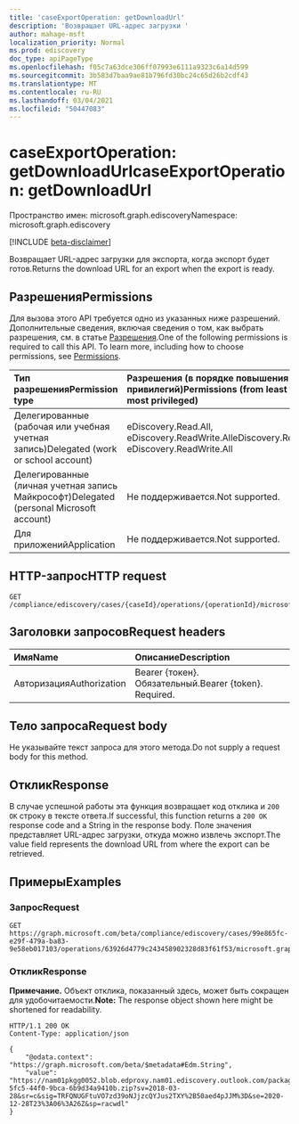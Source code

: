```yaml
---
title: 'caseExportOperation: getDownloadUrl'
description: 'Возвращает URL-адрес загрузки '
author: mahage-msft
localization_priority: Normal
ms.prod: ediscovery
doc_type: apiPageType
ms.openlocfilehash: f05c7a63dce306ff07993e6111a9323c6a14d599
ms.sourcegitcommit: 3b583d7baa9ae81b796fd30bc24c65d26b2cdf43
ms.translationtype: MT
ms.contentlocale: ru-RU
ms.lasthandoff: 03/04/2021
ms.locfileid: "50447083"
---
```

# <a name="caseexportoperation-getdownloadurl"></a><span data-ttu-id="fac2b-103">caseExportOperation: getDownloadUrl</span><span class="sxs-lookup"><span data-stu-id="fac2b-103">caseExportOperation: getDownloadUrl</span></span>

<span data-ttu-id="fac2b-104">Пространство имен: microsoft.graph.ediscovery</span><span class="sxs-lookup"><span data-stu-id="fac2b-104">Namespace: microsoft.graph.ediscovery</span></span>

[!INCLUDE [beta-disclaimer](../../includes/beta-disclaimer.md)]

<span data-ttu-id="fac2b-105">Возвращает URL-адрес загрузки для экспорта, когда экспорт будет готов.</span><span class="sxs-lookup"><span data-stu-id="fac2b-105">Returns the download URL for an export when the export is ready.</span></span>

## <a name="permissions"></a><span data-ttu-id="fac2b-106">Разрешения</span><span class="sxs-lookup"><span data-stu-id="fac2b-106">Permissions</span></span>

<span data-ttu-id="fac2b-p101">Для вызова этого API требуется одно из указанных ниже разрешений. Дополнительные сведения, включая сведения о том, как выбрать разрешения, см. в статье [Разрешения](/graph/permissions-reference).</span><span class="sxs-lookup"><span data-stu-id="fac2b-p101">One of the following permissions is required to call this API. To learn more, including how to choose permissions, see [Permissions](/graph/permissions-reference).</span></span>

|<span data-ttu-id="fac2b-109">Тип разрешения</span><span class="sxs-lookup"><span data-stu-id="fac2b-109">Permission type</span></span>|<span data-ttu-id="fac2b-110">Разрешения (в порядке повышения привилегий)</span><span class="sxs-lookup"><span data-stu-id="fac2b-110">Permissions (from least to most privileged)</span></span>|
|:---|:---|
|<span data-ttu-id="fac2b-111">Делегированные (рабочая или учебная учетная запись)</span><span class="sxs-lookup"><span data-stu-id="fac2b-111">Delegated (work or school account)</span></span>|<span data-ttu-id="fac2b-112">eDiscovery.Read.All, eDiscovery.ReadWrite.All</span><span class="sxs-lookup"><span data-stu-id="fac2b-112">eDiscovery.Read.All, eDiscovery.ReadWrite.All</span></span>|
|<span data-ttu-id="fac2b-113">Делегированные (личная учетная запись Майкрософт)</span><span class="sxs-lookup"><span data-stu-id="fac2b-113">Delegated (personal Microsoft account)</span></span>|<span data-ttu-id="fac2b-114">Не поддерживается.</span><span class="sxs-lookup"><span data-stu-id="fac2b-114">Not supported.</span></span>|
|<span data-ttu-id="fac2b-115">Для приложений</span><span class="sxs-lookup"><span data-stu-id="fac2b-115">Application</span></span>|<span data-ttu-id="fac2b-116">Не поддерживается.</span><span class="sxs-lookup"><span data-stu-id="fac2b-116">Not supported.</span></span>|

## <a name="http-request"></a><span data-ttu-id="fac2b-117">HTTP-запрос</span><span class="sxs-lookup"><span data-stu-id="fac2b-117">HTTP request</span></span>

<!-- {
  "blockType": "ignored"
}
-->

``` http
GET /compliance/ediscovery/cases/{caseId}/operations/{operationId}/microsoft.graph.ediscovery.caseExportOperation/getDownloadUrl
```

## <a name="request-headers"></a><span data-ttu-id="fac2b-118">Заголовки запросов</span><span class="sxs-lookup"><span data-stu-id="fac2b-118">Request headers</span></span>
|<span data-ttu-id="fac2b-119">Имя</span><span class="sxs-lookup"><span data-stu-id="fac2b-119">Name</span></span>|<span data-ttu-id="fac2b-120">Описание</span><span class="sxs-lookup"><span data-stu-id="fac2b-120">Description</span></span>|
|:---|:---|
|<span data-ttu-id="fac2b-121">Авторизация</span><span class="sxs-lookup"><span data-stu-id="fac2b-121">Authorization</span></span>|<span data-ttu-id="fac2b-p102">Bearer {токен}. Обязательный.</span><span class="sxs-lookup"><span data-stu-id="fac2b-p102">Bearer {token}. Required.</span></span>|

## <a name="request-body"></a><span data-ttu-id="fac2b-124">Тело запроса</span><span class="sxs-lookup"><span data-stu-id="fac2b-124">Request body</span></span>
<span data-ttu-id="fac2b-125">Не указывайте текст запроса для этого метода.</span><span class="sxs-lookup"><span data-stu-id="fac2b-125">Do not supply a request body for this method.</span></span>

## <a name="response"></a><span data-ttu-id="fac2b-126">Отклик</span><span class="sxs-lookup"><span data-stu-id="fac2b-126">Response</span></span>

<span data-ttu-id="fac2b-127">В случае успешной работы эта функция возвращает код отклика и `200 OK` строку в тексте ответа.</span><span class="sxs-lookup"><span data-stu-id="fac2b-127">If successful, this function returns a `200 OK` response code and a String in the response body.</span></span> <span data-ttu-id="fac2b-128">Поле значения представляет URL-адрес загрузки, откуда можно извлечь экспорт.</span><span class="sxs-lookup"><span data-stu-id="fac2b-128">The value field represents the download URL from where the export can be retrieved.</span></span>

## <a name="examples"></a><span data-ttu-id="fac2b-129">Примеры</span><span class="sxs-lookup"><span data-stu-id="fac2b-129">Examples</span></span>

### <a name="request"></a><span data-ttu-id="fac2b-130">Запрос</span><span class="sxs-lookup"><span data-stu-id="fac2b-130">Request</span></span>

<!-- {
  "blockType": "request",
  "name": "caseexportoperation_getdownloadurl"
}
-->

``` http
GET https://graph.microsoft.com/beta/compliance/ediscovery/cases/99e865fc-e29f-479a-ba83-9e58eb017103/operations/63926d4779c243458902328d83f61f53/microsoft.graph.ediscovery.caseExportOperation/getDownloadUrl
```

### <a name="response"></a><span data-ttu-id="fac2b-131">Отклик</span><span class="sxs-lookup"><span data-stu-id="fac2b-131">Response</span></span>

<span data-ttu-id="fac2b-132">**Примечание.** Объект отклика, показанный здесь, может быть сокращен для удобочитаемости.</span><span class="sxs-lookup"><span data-stu-id="fac2b-132">**Note:** The response object shown here might be shortened for readability.</span></span>
<!-- {
  "blockType": "response",
  "truncated": true,
  "@odata.type": "Edm.String"
}
-->

``` http
HTTP/1.1 200 OK
Content-Type: application/json

{
    "@odata.context": "https://graph.microsoft.com/beta/$metadata#Edm.String",
    "value": "https://nam01pkgg0052.blob.edproxy.nam01.ediscovery.outlook.com/packaging0041e27c6c924a48befe348d34066c25/d0b6d2a7-5fc5-44f0-9bca-6b9d34a9410b.zip?sv=2018-03-28&sr=c&sig=TRFQNUGFtuVO7zd39oNJjzcQYJus2TXY%2B50aed4pJJM%3D&se=2020-12-28T23%3A06%3A26Z&sp=racwdl"
}
```
